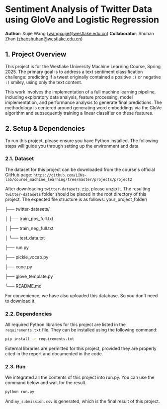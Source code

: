 # Sentiment Analysis of Twitter Data using GloVe and Logistic Regression

**Author**: Xujie Wang (wangxujie@westlake.edu.cn)
**Collaborator**: Shuhan Zhan (zhaoshuhan@westlake.edu.cn)

## 1. Project Overview

This project is for the Westlake University Machine Learning Course, Spring 2025. The primary goal is to address a text sentiment classification challenge: predicting if a tweet originally contained a positive `:)` or negative `:(` smiley, using only the text content.

This work involves the implementation of a full machine learning pipeline, including exploratory data analysis, feature processing, model implementation, and performance analysis to generate final predictions. The methodology is centered around generating word embeddings via the GloVe algorithm and subsequently training a linear classifier on these features.

## 2. Setup & Dependencies

To run this project, please ensure you have Python installed. The following steps will guide you through setting up the environment and data.

### 2.1. Dataset

The dataset for this project can be downloaded from the course's official GitHub page:
`https://github.com/LINs-lab/course_machine_learning/tree/master/projects/project2`

After downloading `twitter-datasets.zip`, please unzip it. The resulting `twitter-datasets` folder should be placed in the root directory of this project. The expected file structure is as follows:
your_project_folder/

├── twitter-datasets/

│   ├── train_pos_full.txt

│   ├── train_neg_full.txt

│   └── test_data.txt

├── run.py

├── pickle_vocab.py

├── cooc.py

├── glove_template.py

└── README.md

For convenience, we have also uploaded this database. So you don't need to download it.

### 2.2. Dependencies

All required Python libraries for this project are listed in the `requirements.txt` file. They can be installed using the following command:

```bash
pip install -r requirements.txt
```
External libraries are permitted for this project, provided they are properly cited in the report and documented in the code.

### 2.3. Run

We integrated all the contents of this project into run.py. You can use the command below and wait for the result.

```bash
python run.py
```

And `my_submission.csv` is generated, which is the final result of this project.
